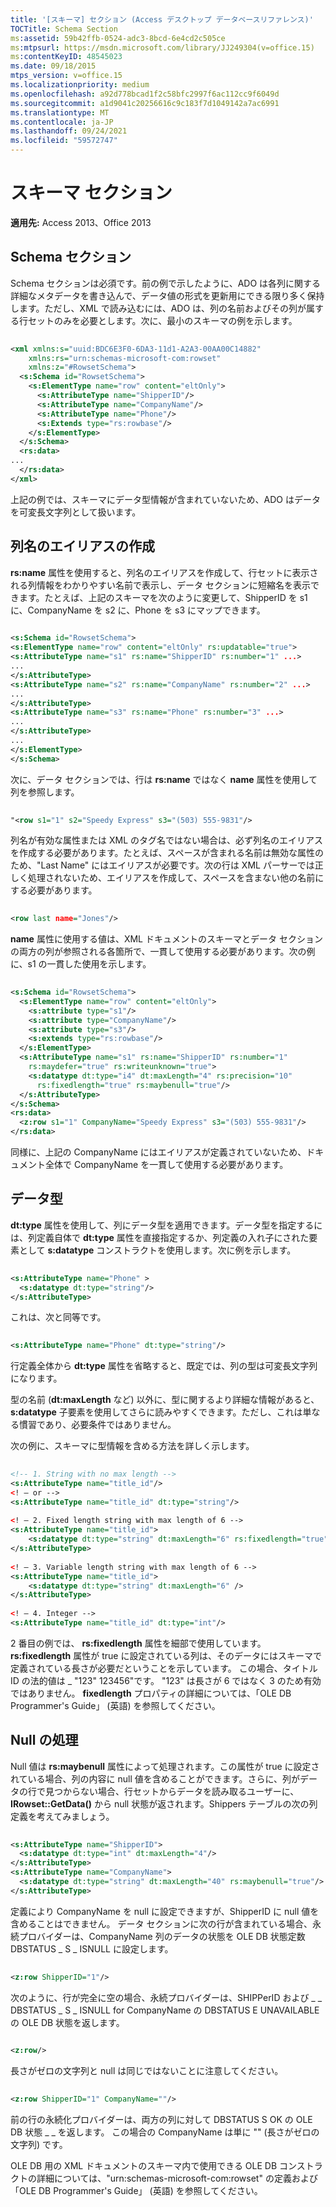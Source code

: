 ```yaml
---
title: '[スキーマ] セクション (Access デスクトップ データベースリファレンス)'
TOCTitle: Schema Section
ms:assetid: 59b42ffb-0524-adc3-8bcd-6e4cd2c505ce
ms:mtpsurl: https://msdn.microsoft.com/library/JJ249304(v=office.15)
ms:contentKeyID: 48545023
ms.date: 09/18/2015
mtps_version: v=office.15
ms.localizationpriority: medium
ms.openlocfilehash: a92d778bcad1f2c58bfc2997f6ac112cc9f6049d
ms.sourcegitcommit: a1d9041c20256616c9c183f7d1049142a7ac6991
ms.translationtype: MT
ms.contentlocale: ja-JP
ms.lasthandoff: 09/24/2021
ms.locfileid: "59572747"
---
```

# <a name="schema-section"></a>スキーマ セクション

**適用先:** Access 2013、Office 2013

## <a name="schema-section"></a>Schema セクション

Schema セクションは必須です。前の例で示したように、ADO は各列に関する詳細なメタデータを書き込んで、データ値の形式を更新用にできる限り多く保持します。ただし、XML で読み込むには、ADO は、列の名前およびその列が属する行セットのみを必要とします。次に、最小のスキーマの例を示します。

```xml 
 
<xml xmlns:s="uuid:BDC6E3F0-6DA3-11d1-A2A3-00AA00C14882" 
    xmlns:rs="urn:schemas-microsoft-com:rowset" 
    xmlns:z="#RowsetSchema"> 
  <s:Schema id="RowsetSchema"> 
    <s:ElementType name="row" content="eltOnly"> 
      <s:AttributeType name="ShipperID"/> 
      <s:AttributeType name="CompanyName"/> 
      <s:AttributeType name="Phone"/> 
      <s:Extends type="rs:rowbase"/> 
    </s:ElementType> 
  </s:Schema> 
  <rs:data> 
... 
  </rs:data> 
</xml> 
```

上記の例では、スキーマにデータ型情報が含まれていないため、ADO はデータを可変長文字列として扱います。

## <a name="creating-aliases-for-column-names"></a>列名のエイリアスの作成

**rs:name** 属性を使用すると、列名のエイリアスを作成して、行セットに表示される列情報をわかりやすい名前で表示し、データ セクションに短縮名を表示できます。たとえば、上記のスキーマを次のように変更して、ShipperID を s1 に、CompanyName を s2 に、Phone を s3 にマップできます。

```xml 
 
<s:Schema id="RowsetSchema">  
<s:ElementType name="row" content="eltOnly" rs:updatable="true">  
<s:AttributeType name="s1" rs:name="ShipperID" rs:number="1" ...>  
... 
</s:AttributeType>  
<s:AttributeType name="s2" rs:name="CompanyName" rs:number="2" ...>  
... 
</s:AttributeType>  
<s:AttributeType name="s3" rs:name="Phone" rs:number="3" ...>  
... 
</s:AttributeType>  
... 
</s:ElementType>  
</s:Schema>  
```

次に、データ セクションでは、行は **rs:name** ではなく **name** 属性を使用して列を参照します。

```xml 
 
"<row s1="1" s2="Speedy Express" s3="(503) 555-9831"/> 
```

列名が有効な属性または XML のタグ名ではない場合は、必ず列名のエイリアスを作成する必要があります。たとえば、スペースが含まれる名前は無効な属性のため、"Last Name" にはエイリアスが必要です。次の行は XML パーサーでは正しく処理されないため、エイリアスを作成して、スペースを含まない他の名前にする必要があります。

```xml 
 
<row last name="Jones"/> 
```

**name** 属性に使用する値は、XML ドキュメントのスキーマとデータ セクションの両方の列が参照される各箇所で、一貫して使用する必要があります。次の例に、s1 の一貫した使用を示します。

```xml 
 
<s:Schema id="RowsetSchema"> 
  <s:ElementType name="row" content="eltOnly"> 
    <s:attribute type="s1"/> 
    <s:attribute type="CompanyName"/> 
    <s:attribute type="s3"/> 
    <s:extends type="rs:rowbase"/> 
  </s:ElementType> 
  <s:AttributeType name="s1" rs:name="ShipperID" rs:number="1"  
    rs:maydefer="true" rs:writeunknown="true"> 
    <s:datatype dt:type="i4" dt:maxLength="4" rs:precision="10"  
      rs:fixedlength="true" rs:maybenull="true"/> 
  </s:AttributeType> 
</s:Schema> 
<rs:data> 
  <z:row s1="1" CompanyName="Speedy Express" s3="(503) 555-9831"/> 
</rs:data> 
```

同様に、上記の CompanyName にはエイリアスが定義されていないため、ドキュメント全体で CompanyName を一貫して使用する必要があります。

## <a name="data-types"></a>データ型

**dt:type** 属性を使用して、列にデータ型を適用できます。データ型を指定するには、列定義自体で **dt:type** 属性を直接指定するか、列定義の入れ子にされた要素として **s:datatype** コンストラクトを使用します。次に例を示します。

```xml 
 
<s:AttributeType name="Phone" > 
  <s:datatype dt:type="string"/> 
</s:AttributeType> 
```

これは、次と同等です。

```xml 
 
<s:AttributeType name="Phone" dt:type="string"/> 
```

行定義全体から **dt:type** 属性を省略すると、既定では、列の型は可変長文字列になります。

型の名前 (**dt:maxLength** など) 以外に、型に関するより詳細な情報があると、**s:datatype** 子要素を使用してさらに読みやすくできます。ただし、これは単なる慣習であり、必要条件ではありません。

次の例に、スキーマに型情報を含める方法を詳しく示します。

```xml 
 
<!-- 1. String with no max length --> 
<s:AttributeType name="title_id"/> 
<! — or --> 
<s:AttributeType name="title_id" dt:type="string"/> 
 
<! — 2. Fixed length string with max length of 6 --> 
<s:AttributeType name="title_id"> 
    <s:datatype dt:type="string" dt:maxLength="6" rs:fixedlength="true" /> 
</s:AttributeType> 
 
<! — 3. Variable length string with max length of 6 --> 
<s:AttributeType name="title_id"> 
    <s:datatype dt:type="string" dt:maxLength="6" /> 
</s:AttributeType> 
 
<! — 4. Integer --> 
<s:AttributeType name="title_id" dt:type="int"/> 
```

2 番目の例では、 **rs:fixedlength** 属性を細部で使用しています。 **rs:fixedlength** 属性が true に設定されている列は、そのデータにはスキーマで定義されている長さが必要だということを示しています。 この場合、タイトル ID の法的値は \_ "123" 123456"です。 "123" は長さが 6 ではなく 3 のため有効ではありません。 **fixedlength** プロパティの詳細については、「OLE DB Programmer's Guide」 (英語) を参照してください。

## <a name="handling-nulls"></a>Null の処理

Null 値は **rs:maybenull** 属性によって処理されます。この属性が true に設定されている場合、列の内容に null 値を含めることができます。さらに、列がデータの行で見つからない場合、行セットからデータを読み取るユーザーに、**IRowset::GetData()** から null 状態が返されます。Shippers テーブルの次の列定義を考えてみましょう。

```xml 
 
<s:AttributeType name="ShipperID"> 
  <s:datatype dt:type="int" dt:maxLength="4"/> 
</s:AttributeType> 
<s:AttributeType name="CompanyName"> 
  <s:datatype dt:type="string" dt:maxLength="40" rs:maybenull="true"/> 
</s:AttributeType> 
```

定義により CompanyName を null に設定できますが、ShipperID に null 値を含めることはできません。 データ セクションに次の行が含まれている場合、永続プロバイダーは、CompanyName 列のデータの状態を OLE DB 状態定数 DBSTATUS \_ S \_ ISNULL に設定します。

```xml 
 
<z:row ShipperID="1"/> 
```

次のように、行が完全に空の場合、永続プロバイダーは、SHIPPerID および \_ \_ DBSTATUS \_ S \_ ISNULL for CompanyName の DBSTATUS E UNAVAILABLE の OLE DB 状態を返します。

```xml 
 
<z:row/>  
```

長さがゼロの文字列と null は同じではないことに注意してください。

```xml 
 
<z:row ShipperID="1" CompanyName=""/> 
```

前の行の永続化プロバイダーは、両方の列に対して DBSTATUS S OK の OLE DB 状態 \_ \_ を返します。 この場合の CompanyName は単に "" (長さがゼロの文字列) です。

OLE DB 用の XML ドキュメントのスキーマ内で使用できる OLE DB コンストラクトの詳細については、"urn:schemas-microsoft-com:rowset" の定義および「OLE DB Programmer's Guide」 (英語) を参照してください。

